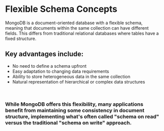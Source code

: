 # Flexible Schema Concepts

MongoDB is a document-oriented database with a flexible schema, meaning that documents within the same collection can have different fields. This differs from traditional relational databases where tables have a fixed structure.

## Key advantages include:
- No need to define a schema upfront
- Easy adaptation to changing data requirements
- Ability to store heterogeneous data in the same collection
- Natural representation of hierarchical or complex data structures

&nbsp;
### While MongoDB offers this flexibility, many applications benefit from maintaining some consistency in document structure, implementing what's often called "schema on read" versus the traditional "schema on write" approach.
